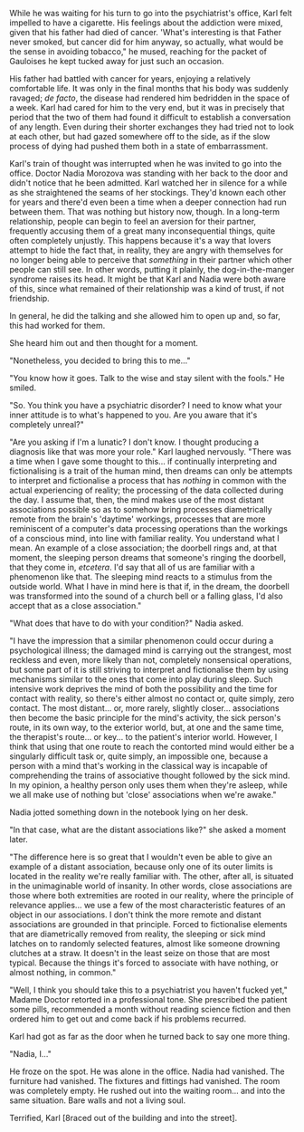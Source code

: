 
While he was waiting for his turn to go into the psychiatrist's office, Karl felt impelled to have a cigarette. His feelings about the addiction were mixed, given that his father had died of cancer. 'What's interesting is that Father never smoked, but cancer did for him anyway, so actually, what would be the sense in avoiding tobacco," he mused, reaching for the packet of Gauloises he kept tucked away for just such an occasion.

His father had battled with cancer for years, enjoying a relatively comfortable life. It was only in the final months that his body was suddenly ravaged; *de facto*, the disease had rendered him bedridden in the space of a week. Karl had cared for him to the very end, but it was in precisely that period that the two of them had found it difficult to establish a conversation of any length. Even during their shorter exchanges they had tried not to look at each other, but had gazed somewhere off to the side, as if the slow process of dying had pushed them both in a state of embarrassment.

Karl's train of thought was interrupted when he was invited to go into the office. Doctor Nadia Morozova was standing with her back to the door and didn't notice that he been admitted. Karl watched her in silence for a while as she straightened the seams of her stockings. They'd known each other for years and there'd even been a time when a deeper connection had run between them. That was nothing but history now, though. In a long-term relationship, people can begin to feel an aversion for their partner, frequently accusing them of a great many inconsequential things, quite often completely unjustly. This happens because it's a way that lovers attempt to hide the fact that, in reality, they are angry with themselves for no longer being able to perceive that *something* in their partner which other people can still see. In other words, putting it plainly, the dog-in-the-manger syndrome raises its head. It might be that Karl and Nadia were both aware of this, since what remained of their relationship was a kind of trust, if not friendship.

In general, he did the talking and she allowed him to open up and, so far, this had worked for them.

She heard him out and then thought for a moment.

"Nonetheless, you decided to bring this to me..."

"You know how it goes. Talk to the wise and stay silent with the fools." He smiled.

"So. You think you have a psychiatric disorder? I need to know what your inner attitude is to what's happened to you. Are you aware that it's completely unreal?"

"Are you asking if I'm a lunatic? I don't know. I thought producing a diagnosis like that was more your role." Karl laughed nervously. "There was a time when I gave some thought to this... if continually interpreting and fictionalising is a trait of the human mind, then dreams can only be attempts to interpret and fictionalise a process that has *nothing* in common with the actual experiencing of reality; the processing of the data collected during the day. I assume that, then, the mind makes use of the most distant associations possible so as to somehow bring processes diametrically remote from the brain's 'daytime' workings, processes that are more reminiscent of a computer's data processing operations than the workings of a conscious mind, into line with familiar reality. You understand what I mean. An example of a close association; the doorbell rings and, at that moment, the sleeping person dreams that someone's ringing the doorbell, that they come in, *etcetera*. I'd say that all of us are familiar with a phenomenon like that. The sleeping mind reacts to a stimulus from the outside world. What I have in mind here is that if, in the dream, the doorbell was transformed into the sound of a church bell or a falling glass, I'd also accept that as a close association."

"What does that have to do with your condition?" Nadia asked.

"I have the impression that a similar phenomenon could occur during a psychological illness; the damaged mind is carrying out the strangest, most reckless and even, more likely than not, completely nonsensical operations, but some part of it is still striving to interpret and fictionalise them by using mechanisms similar to the ones that come into play during sleep. Such intensive work deprives the mind of both the possibility and the time for contact with reality, so there's either almost no contact or, quite simply, zero contact. The most distant... or, more rarely, slightly closer... associations then become the basic principle for the mind's activity, the sick person's route, in its own way, to the exterior world, but, at one and the same time, the therapist's route... or key... to the patient's interior world. However, I think that using that one route to reach the contorted mind would either be a singularly difficult task or, quite simply, an impossible one, because a person with a mind that's working in the classical way is incapable of comprehending the trains of associative thought followed by the sick mind. In my opinion, a healthy person only uses them when they're asleep, while we all make use of nothing but 'close' associations when we're awake."

Nadia jotted something down in the notebook lying on her desk.

"In that case, what are the distant associations like?" she asked a moment later.

"The difference here is so great that I wouldn't even be able to give an example of a distant association, because only one of its outer limits is located in the reality we're really familiar with. The other, after all, is situated in the unimaginable world of insanity. In other words, close associations are those where both extremities are rooted in our reality, where the principle of relevance applies... we use a few of the most characteristic features of an object in our associations. I don't think the more remote and distant associations are grounded in that principle. Forced to fictionalise elements that are diametrically removed from reality, the sleeping or sick mind latches on to randomly selected features, almost like someone drowning clutches at a straw. It doesn't in the least seize on those that are most typical. Because the things it's forced to associate with have nothing, or almost nothing, in common."

"Well, I think you should take this to a psychiatrist you haven't fucked yet," Madame Doctor retorted in a professional tone. She prescribed the patient some pills, recommended a month without reading science fiction and then ordered him to get out and come back if his problems recurred.

Karl had got as far as the door when he turned back to say one more thing.

"Nadia, I..."

He froze on the spot. He was alone in the office. Nadia had vanished. The furniture had vanished. The fixtures and fittings had vanished. The room was completely empty. He rushed out into the waiting room... and into the same situation. Bare walls and not a living soul.

Terrified, Karl \[8raced out of the building and into the street\]. 

